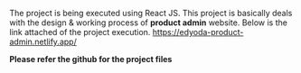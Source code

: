 The project is being executed using React JS. This project is basically deals with the design & working process of **product admin** website.
Below is the link attached of the project execution.
https://edyoda-product-admin.netlify.app/

**Please refer the github for the project files**
